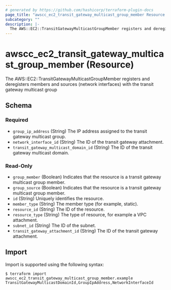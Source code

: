 ```yaml
---
# generated by https://github.com/hashicorp/terraform-plugin-docs
page_title: "awscc_ec2_transit_gateway_multicast_group_member Resource - terraform-provider-awscc"
subcategory: ""
description: |-
  The AWS::EC2::TransitGatewayMulticastGroupMember registers and deregisters members and sources (network interfaces) with the transit gateway multicast group
---
```


# awscc_ec2_transit_gateway_multicast_group_member (Resource)

The AWS::EC2::TransitGatewayMulticastGroupMember registers and deregisters members and sources (network interfaces) with the transit gateway multicast group



<!-- schema generated by tfplugindocs -->
## Schema

### Required

- `group_ip_address` (String) The IP address assigned to the transit gateway multicast group.
- `network_interface_id` (String) The ID of the transit gateway attachment.
- `transit_gateway_multicast_domain_id` (String) The ID of the transit gateway multicast domain.

### Read-Only

- `group_member` (Boolean) Indicates that the resource is a transit gateway multicast group member.
- `group_source` (Boolean) Indicates that the resource is a transit gateway multicast group member.
- `id` (String) Uniquely identifies the resource.
- `member_type` (String) The member type (for example, static).
- `resource_id` (String) The ID of the resource.
- `resource_type` (String) The type of resource, for example a VPC attachment.
- `subnet_id` (String) The ID of the subnet.
- `transit_gateway_attachment_id` (String) The ID of the transit gateway attachment.

## Import

Import is supported using the following syntax:

```shell
$ terraform import awscc_ec2_transit_gateway_multicast_group_member.example TransitGatewayMulticastDomainId,GroupIpAddress,NetworkInterfaceId
```
